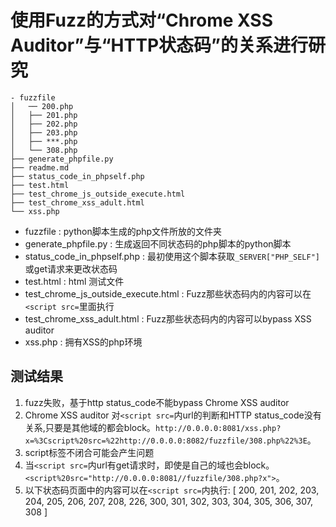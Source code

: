 # 使用Fuzz的方式对“Chrome XSS Auditor”与“HTTP状态码”的关系进行研究

```
- fuzzfile
│   ── 200.php
│   ├── 201.php
│   ├── 202.php
│   ├── 203.php
│   ├── ***.php
│   └── 308.php
├── generate_phpfile.py
├── readme.md
├── status_code_in_phpself.php
├── test.html
├── test_chrome_js_outside_execute.html
├── test_chrome_xss_adult.html
└── xss.php
```

- fuzzfile : python脚本生成的php文件所放的文件夹
- generate_phpfile.py : 生成返回不同状态码的php脚本的python脚本
- status_code_in_phpself.php : 最初使用这个脚本获取`_SERVER["PHP_SELF"]`或get请求来更改状态码
- test.html : html 测试文件
- test_chrome_js_outside_execute.html : Fuzz那些状态码内的内容可以在`<script src=`里面执行
- test_chrome_xss_adult.html : Fuzz那些状态码内的内容可以bypass XSS auditor
- xss.php : 拥有XSS的php环境

## 测试结果

1. fuzz失败，基于http status_code不能bypass Chrome XSS auditor
2. Chrome XSS auditor 对`<script src=`内url的判断和HTTP status_code没有关系,只要是其他域的都会block。`http://0.0.0.0:8081/xss.php?x=%3Cscript%20src=%22http://0.0.0.0:8082/fuzzfile/308.php%22%3E`。
3. script标签不闭合可能会产生问题
4. 当`<script src=`内url有get请求时，即使是自己的域也会block。`<script%20src="http://0.0.0.0:8081//fuzzfile/308.php?x">`。
5. 以下状态码页面中的内容可以在`<script src=`内执行: [
    200, 201, 202, 203, 204, 205, 206, 207, 208, 226, 
    300, 301, 302, 303, 304, 305, 306, 307, 308
]
